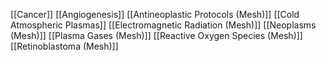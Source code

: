[[Cancer]]
[[Angiogenesis]]
[[Antineoplastic Protocols (Mesh)]]
[[Cold Atmospheric Plasmas]]
[[Electromagnetic Radiation (Mesh)]]
[[Neoplasms (Mesh)]]
[[Plasma Gases (Mesh)]]
[[Reactive Oxygen Species (Mesh)]]
[[Retinoblastoma (Mesh)]]
